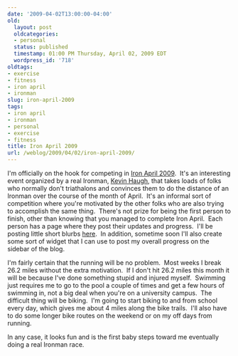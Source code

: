 ```yaml
---
date: '2009-04-02T13:00:00-04:00'
old:
  layout: post
  oldcategories:
  - personal
  status: published
  timestamp: 01:00 PM Thursday, April 02, 2009 EDT
  wordpress_id: '718'
oldtags:
- exercise
- fitness
- iron april
- ironman
slug: iron-april-2009
tags:
- iron april
- ironman
- personal
- exercise
- fitness
title: Iron April 2009
url: /weblog/2009/04/02/iron-april-2009/
---
```


I'm officially on the hook for competing in [Iron April 2009](http://kevinhaugh.blogspot.com/2008/03/iron-april-2008-athletes.html).  It's an interesting event organized by a real Ironman, [Kevin Haugh](http://kevinhaugh.blogspot.com/), that takes loads of folks who normally don't triathalons and convinces them to do the distance of an Ironman over the course of the month of April.  It's an informal sort of competition where you're motivated by the other folks who are also trying to accomplish the same thing.  There's not prize for being the first person to finish, other than knowing that you managed to complete Iron April.  Each person has a page where they post their updates and progress.  I'll be posting little short blurbs [here](http://kevinhaugh.blogspot.com/2005/01/patrick-wagstrom.html).  In addition, sometime soon I'll also create some sort of widget that I can use to post my overall progress on the sidebar of the blog.

I'm fairly certain that the running will be no problem.  Most weeks I break 26.2 miles without the extra motivation.  If I don't hit 26.2 miles this month it will be because I've done something stupid and injured myself.  Swimming just requires me to go to the pool a couple of times and get a few hours of swimming in, not a big deal when you're on a university campus.  The difficult thing will be biking.  I'm going to start biking to and from school every day, which gives me about 4 miles along the bike trails.  I'll also have to do some longer bike routes on the weekend or on my off days from running.

In any case, it looks fun and is the first baby steps toward me eventually doing a real Ironman race.